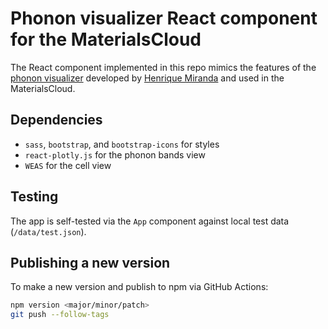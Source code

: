 # Phonon visualizer React component for the MaterialsCloud

The React component implemented in this repo mimics the features of the [phonon visualizer](https://henriquemiranda.github.io/phononwebsite/) developed by [Henrique Miranda](https://henriquemiranda.github.io/) and used in the MaterialsCloud.

## Dependencies

- `sass`, `bootstrap`, and `bootstrap-icons` for styles
- `react-plotly.js` for the phonon bands view
- `WEAS` for the cell view

## Testing

The app is self-tested via the `App` component against local test data (`/data/test.json`).

## Publishing a new version

To make a new version and publish to npm via GitHub Actions:

```bash
npm version <major/minor/patch>
git push --follow-tags
```
